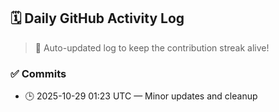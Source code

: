 ## 🗓️ Daily GitHub Activity Log

> 🤖 Auto-updated log to keep the contribution streak alive!

### ✅ Commits

- 🕒 2025-10-29 01:23 UTC — Minor updates and cleanup

